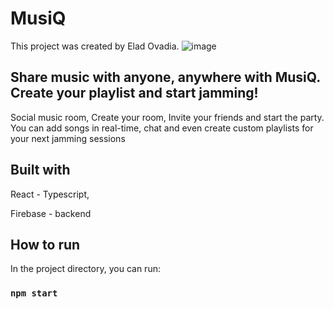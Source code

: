 # MusiQ

This project was created by Elad Ovadia.
![image](https://user-images.githubusercontent.com/86250844/232465864-6c5a69e1-f322-40a5-941f-2e7bcbe1698c.png)

## Share music with anyone, anywhere with MusiQ. Create your playlist and start jamming!

Social music room, Create your room, Invite your friends and start the party.
You can add songs in real-time, chat and even create custom playlists for your next jamming sessions

## Built with

React - Typescript,

Firebase - backend

## How to run

In the project directory, you can run:

### `npm start`
